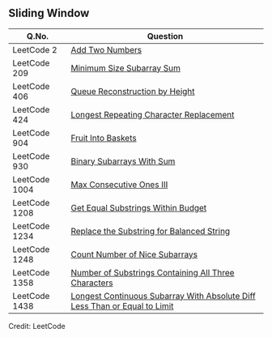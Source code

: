 ## Sliding Window

| Q.No. | Question |
| --- | --- |
| LeetCode 2 | [Add Two Numbers](https://grid47.xyz/leetcode/solution-2-add-two-numbers/) |
| LeetCode 209 | [Minimum Size Subarray Sum](https://grid47.xyz/leetcode/solution-209-minimum-size-subarray-sum/) |
| LeetCode 406 | [Queue Reconstruction by Height](https://grid47.xyz/leetcode/solution-406-queue-reconstruction-by-height/) |
| LeetCode 424 | [Longest Repeating Character Replacement](https://grid47.xyz/leetcode/solution-424-longest-repeating-character-replacement/) |
| LeetCode 904 | [Fruit Into Baskets](https://grid47.xyz/leetcode/solution-904-fruit-into-baskets/) |
| LeetCode 930 | [Binary Subarrays With Sum](https://grid47.xyz/leetcode/solution-930-binary-subarrays-with-sum/) |
| LeetCode 1004 | [Max Consecutive Ones III](https://grid47.xyz/leetcode/solution-1004-max-consecutive-ones-iii/) |
| LeetCode 1208 | [Get Equal Substrings Within Budget](https://grid47.xyz/leetcode/solution-1208-get-equal-substrings-within-budget/) |
| LeetCode 1234 | [Replace the Substring for Balanced String](https://grid47.xyz/leetcode/solution-1234-replace-the-substring-for-balanced-string/) |
| LeetCode 1248 | [Count Number of Nice Subarrays](https://grid47.xyz/leetcode/solution-1248-count-number-of-nice-subarrays/) |
| LeetCode 1358 | [Number of Substrings Containing All Three Characters](https://grid47.xyz/leetcode/solution-1358-number-of-substrings-containing-all-three-characters/) |
| LeetCode 1438 | [Longest Continuous Subarray With Absolute Diff Less Than or Equal to Limit](https://grid47.xyz/leetcode/solution-1438-longest-continuous-subarray-with-absolute-diff-less-than-or-equal-to-limit/) |

Credit: LeetCode

